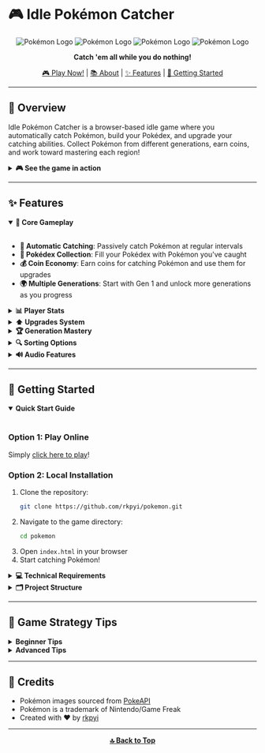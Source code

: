 # 🎮 Idle Pokémon Catcher

<div align="center">
  
![Pokémon Logo](https://raw.githubusercontent.com/PokeAPI/sprites/master/sprites/pokemon/25.png)
![Pokémon Logo](https://raw.githubusercontent.com/PokeAPI/sprites/master/sprites/pokemon/1.png)
![Pokémon Logo](https://raw.githubusercontent.com/PokeAPI/sprites/master/sprites/pokemon/4.png)
![Pokémon Logo](https://raw.githubusercontent.com/PokeAPI/sprites/master/sprites/pokemon/7.png)

**Catch 'em all while you do nothing!**

[🎮 Play Now!](https://rkpyi.github.io/pokemon/) | [📚 About](#-overview) | [✨ Features](#features) | [🚀 Getting Started](#getting-started)

</div>

---

## 🌟 Overview

Idle Pokémon Catcher is a browser-based idle game where you automatically catch Pokémon, build your Pokédex, and upgrade your catching abilities. Collect Pokémon from different generations, earn coins, and work toward mastering each region!

<details>
<summary><b>🎮 See the game in action</b></summary>
<br>

Here's what you can expect:
- Watch your Pokédex grow automatically
- Upgrade your catching abilities
- Master different Pokémon generations
- Collect coins to enhance your adventure

</details>

---

## ✨ Features

<details open>
<summary><b>🔄 Core Gameplay</b></summary>
<br>

- **🔄 Automatic Catching**: Passively catch Pokémon at regular intervals
- **📱 Pokédex Collection**: Fill your Pokédex with Pokémon you've caught
- **💰 Coin Economy**: Earn coins for catching Pokémon and use them for upgrades
- **🌍 Multiple Generations**: Start with Gen 1 and unlock more generations as you progress

</details>

<details>
<summary><b>📊 Player Stats</b></summary>
<br>

| Stat | Description |
|------|-------------|
| Total Caught | Number of Pokémon you've caught |
| Coins | Your currency for purchasing upgrades |
| Catch Speed | Time between automatic catches |
| Catch Amount | Pokémon caught per interval |
| Current Generation | Which Pokémon region you're exploring |
| Quality Level | Affects your catch rates |
| Coin Multiplier | Increases coin earnings |
| Auto-Release | Status of automatic duplicate conversion |

</details>

<details>
<summary><b>⬆️ Upgrades System</b></summary>
<br>

### Basic Upgrades
- **⏱️ Catch Speed**: Reduce time between catches (down to 1 second minimum)
- **🎯 Catch Quality**: Increase catch rate by 10% per level (max level: 5)
- **💸 Coin Multiplier**: Earn more coins per catch (max level: 5)
- **🔄 Auto-Release**: Automatically convert duplicates to coins
  - Common: 1 coin
  - Rare: 3 coins
  - Legendary: 10 coins

### Poké Ball Upgrades
- **🔵 Great Ball**: +15% catch rate for all Pokémon
- **🔴 Ultra Ball**: +30% catch rate (unlocks in Gen 2)
- **⚪ Master Ball**: +50% catch rate (unlocks in Gen 3)

</details>

<details>
<summary><b>🏆 Generation Mastery</b></summary>
<br>

Complete a generation's Pokédex to earn **2x coins** for all Pokémon in that generation!

Available generations:
- Kanto (Gen 1) - 151 Pokémon
- Johto (Gen 2) - 100 Pokémon
- Hoenn (Gen 3) - 135 Pokémon

</details>

<details>
<summary><b>🔍 Sorting Options</b></summary>
<br>

Sort your Pokédex collection by:
- 🌟 Rarity
- 🔢 Amount
- 🌍 Generation
- 🏷️ Type

</details>

<details>
<summary><b>🔊 Audio Features</b></summary>
<br>

- 🎵 Background theme music
- 🔔 Catch sound effects
- 🎉 Generation completion sounds
- ⚡ Legendary encounter sounds
- 💨 Miss sounds
- 📈 Level up sounds

</details>

---

## 🚀 Getting Started

<details open>
<summary><b>Quick Start Guide</b></summary>
<br>

### Option 1: Play Online
Simply [click here to play](https://rkpyi.github.io/pokemon/)!

### Option 2: Local Installation
1. Clone the repository:
   ```bash
   git clone https://github.com/rkpyi/pokemon.git
   ```
2. Navigate to the game directory:
   ```bash
   cd pokemon
   ```
3. Open `index.html` in your browser
4. Start catching Pokémon!

</details>

<details>
<summary><b>💻 Technical Requirements</b></summary>
<br>

- Modern web browser with JavaScript enabled
- No server or special installation required
- Works on desktop and mobile devices

</details>

<details>
<summary><b>🗂️ Project Structure</b></summary>
<br>

```
idle-pokemon-catcher/
├── index.html        # Main game interface
├── style.css         # Game styling
├── js/
│   ├── welcome.js    # Welcome screen logic
│   ├── data.js       # Pokémon data and game constants
│   ├── gameLogic.js  # Core game mechanics
│   ├── ui.js         # User interface interactions
│   └── main.js       # Main game initialization and loop
└── assets/
    ├── audio/        # Game sounds
    └── images/       # Game images
```

</details>

---

## 🎯 Game Strategy Tips

<details>
<summary><b>Beginner Tips</b></summary>
<br>

1. Focus on **Catch Speed** upgrades early on
2. Enable **Auto-Release** once you have several duplicates
3. Complete Gen 1 before moving to later generations
4. Save coins for Great Ball upgrade

</details>

<details>
<summary><b>Advanced Tips</b></summary>
<br>

1. Prioritize **Coin Multiplier** after reaching 5-second catch speed
2. Balance between **Catch Quality** and **Catch Speed**
3. Work on completing generations for the 2x coin bonus
4. Save up for Ultra and Master balls when available

</details>

---

## 📜 Credits

- Pokémon images sourced from [PokeAPI](https://pokeapi.co/)
- Pokémon is a trademark of Nintendo/Game Freak
- Created with ❤️ by [rkpyi](https://github.com/rkpyi)

---

<div align="center">
  
**[🔝 Back to Top](#-idle-pokémon-catcher)**

</div>
